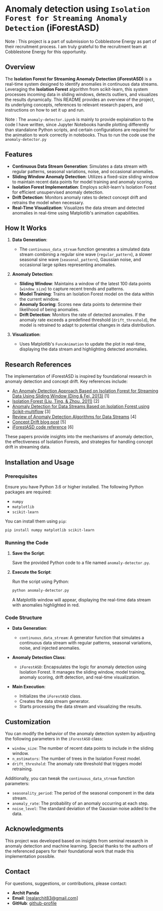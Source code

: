 # Anomaly detection using `Isolation Forest for Streaming Anomaly Detection` (iForestASD)

Note : This project is a part of submission to Cobblestone Energy as part of their recruitment process. I am truly grateful to the recruitment team at Cobblestone Energy for this opportunity. 

## Overview

The **Isolation Forest for Streaming Anomaly Detection (iForestASD)** is a real-time system designed to identify anomalies in continuous data streams. Leveraging the **Isolation Forest** algorithm from scikit-learn, this system processes incoming data in sliding windows, detects outliers, and visualizes the results dynamically. This README provides an overview of the project, its underlying concepts, references to relevant research papers, and instructions on how to set it up and run.

Note : The `anomaly-detector.ipynb` is mainly to provide explaination to the code I have written, since Jupyter Notebooks handle plotting differently than standalone Python scripts, and certain configurations are required for the animation to work correctly in notebooks. Thus to run the code use the `anomaly-detector.py`

## Features

- **Continuous Data Stream Generation**: Simulates a data stream with regular patterns, seasonal variations, noise, and occasional anomalies.
- **Sliding Window Anomaly Detection**: Utilizes a fixed-size sliding window to maintain recent data points for model training and anomaly scoring.
- **Isolation Forest Implementation**: Employs scikit-learn's Isolation Forest for efficient unsupervised anomaly detection.
- **Drift Detection**: Monitors anomaly rates to detect concept drift and retrains the model when necessary.
- **Real-Time Visualization**: Visualizes the data stream and detected anomalies in real-time using Matplotlib's animation capabilities.

## How It Works

1. **Data Generation**:
    - The `continuous_data_stream` function generates a simulated data stream combining a regular sine wave (`regular_pattern`), a slower seasonal sine wave (`seasonal_pattern`), Gaussian noise, and occasional large spikes representing anomalies.

2. **Anomaly Detection**:
    - **Sliding Window**: Maintains a window of the latest 100 data points (`window_size`) to capture recent trends and patterns.
    - **Model Training**: Trains an Isolation Forest model on the data within the current window.
    - **Anomaly Scoring**: Scores new data points to determine their likelihood of being anomalies.
    - **Drift Detection**: Monitors the rate of detected anomalies. If the anomaly rate exceeds a predefined threshold (`drift_threshold`), the model is retrained to adapt to potential changes in data distribution.

3. **Visualization**:
    - Uses Matplotlib's `FuncAnimation` to update the plot in real-time, displaying the data stream and highlighting detected anomalies.

## Research References

The implementation of iForestASD is inspired by foundational research in anomaly detection and concept drift. Key references include:

- [An Anomaly Detection Approach Based on Isolation Forest for Streaming Data Using Sliding Window (Ding & Fei, 2013)](https://www.sciencedirect.com/science/article/pii/S1474667016314999?via%3Dihub) [1]
- [Isolation Forest (Liu, Ting, & Zhou, 2011)](https://www.researchgate.net/publication/224384174_Isolation_Forest) [2]
- [Anomaly Detection for Data Streams Based on Isolation Forest using Scikit-multiflow](https://hal.science/hal-02874869v2/file/IForestASD_ScikitMultiflow_Version2_PourHAL.pdf) [3]
- [Review of Anomaly Detection Algorithms for Data Streams](https://doi.org/10.3390/app13106353) [4]
- [Concept Drift blog post](https://neptune.ai/blog/concept-drift-best-practices) [5]
- [iForestASD code reference](https://github.com/MariamBARRY/skmultiflow_IForestASD/tree/master) [6] 

These papers provide insights into the mechanisms of anomaly detection, the effectiveness of Isolation Forests, and strategies for handling concept drift in streaming data.

## Installation and Usage

### Prerequisites

Ensure you have Python 3.6 or higher installed. The following Python packages are required:

- `numpy`
- `matplotlib`
- `scikit-learn`

You can install them using `pip`:

```bash
pip install numpy matplotlib scikit-learn
```

### Running the Code

1. **Save the Script**:

    Save the provided Python code to a file named `anomaly-detector.py`.

2. **Execute the Script**:

    Run the script using Python:

    ```bash
    python anomaly-detector.py
    ```

    A Matplotlib window will appear, displaying the real-time data stream with anomalies highlighted in red.

### Code Structure

- **Data Generation**:
    - `continuous_data_stream`: A generator function that simulates a continuous data stream with regular patterns, seasonal variations, noise, and injected anomalies.

- **Anomaly Detection Class**:
    - `iForestASD`: Encapsulates the logic for anomaly detection using Isolation Forest. It manages the sliding window, model training, anomaly scoring, drift detection, and real-time visualization.

- **Main Execution**:
    - Initializes the `iForestASD` class.
    - Creates the data stream generator.
    - Starts processing the data stream and visualizing the results.

## Customization

You can modify the behavior of the anomaly detection system by adjusting the following parameters in the `iForestASD` class:

- `window_size`: The number of recent data points to include in the sliding window.
- `n_estimators`: The number of trees in the Isolation Forest model.
- `drift_threshold`: The anomaly rate threshold that triggers model retraining.

Additionally, you can tweak the `continuous_data_stream` function parameters:

- `seasonality_period`: The period of the seasonal component in the data stream.
- `anomaly_rate`: The probability of an anomaly occurring at each step.
- `noise_level`: The standard deviation of the Gaussian noise added to the data.

## Acknowledgments

This project was developed based on insights from seminal research in anomaly detection and machine learning. Special thanks to the authors of the referenced papers for their foundational work that made this implementation possible.

## Contact

For questions, suggestions, or contributions, please contact:

- **Archit Panda**
- **Email**: [realarchit83@gmail.com]
- **GitHub**: [github-profile](https://github.com/archit0410)
